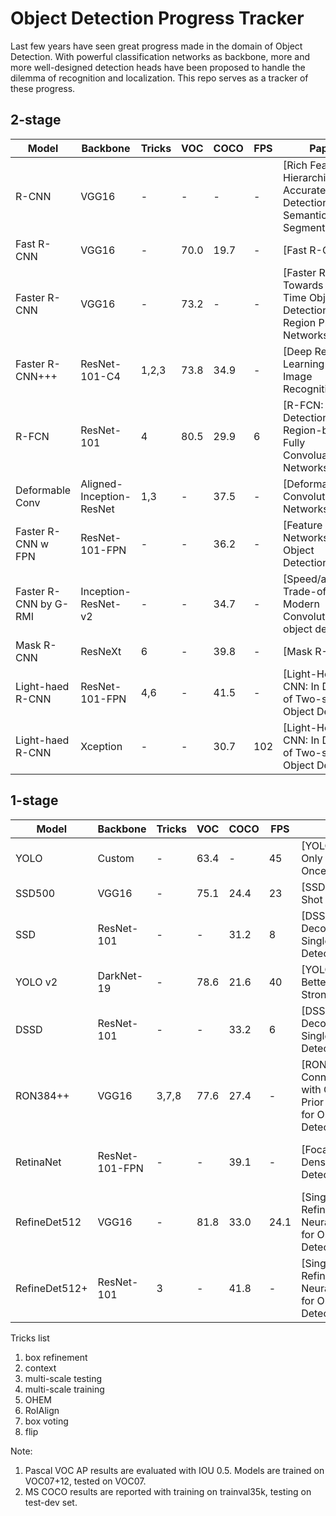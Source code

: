 # Object Detection Progress Tracker

Last few years have seen great progress made in the domain of Object Detection. With powerful classification networks as backbone, more and more well-designed detection heads have been proposed to handle the dilemma of recognition and localization. This repo serves as a tracker of these progress.

## 2-stage

Model    | Backbone  | Tricks| VOC| COCO| FPS | Paper  | Date   | Note
------------|-----------|-------|----|----|----|------------|------|------
R-CNN | VGG16 | - | - | - | -| [Rich Feature Hierarchies for Accurate Object Detection and Semantic Segmentation] | - | CVPR2014 Oral
Fast R-CNN | VGG16 | - | 70.0 | 19.7 | - | [Fast R-CNN] | 15.04 | CVPR2014 Oral
Faster R-CNN | VGG16 | - | 73.2 | - | - | [Faster R-CNN: Towards Real-Time Object Detection with Region Proposal Networks] | 15.06 | NIPS2015
Faster R-CNN+++ | ResNet-101-C4 | 1,2,3 | 73.8 | 34.9 | - | [Deep Residual Learning for Image Recognition] | 15.12 | CVPR2016 Best Paper
R-FCN | ResNet-101 | 4 | 80.5 | 29.9 | 6 | [R-FCN: Object Detection via Region-based Fully Convoluational Networks] | 16.05 | NIPS2016
Deformable Conv | Aligned-Inception-ResNet | 1,3 | - | 37.5 | - | [Deformable Convolutional Networks] | 17.03 | ICCV2017 Oral
Faster R-CNN w FPN | ResNet-101-FPN | - | - | 36.2 | - | [Feature Pyramid Networks for Object Detection] | 16.12 | CVPR2017 Poster
Faster R-CNN by G-RMI | Inception-ResNet-v2 | - | - | 34.7 | - | [Speed/accuracy Trade-offs for Modern Convolutional object detectors] | - | COCO206 winner
Mask R-CNN |  ResNeXt | 6 | - | 39.8 | - | [Mask R-CNN] | 17.03 | ICCV2017 Best Paper
Light-haed R-CNN | ResNet-101-FPN | 4,6 | - | 41.5 | - | [Light-Head R-CNN: In Defense of Two-stage Object Detector] | 17.11 | -
Light-haed R-CNN | Xception | - | - | 30.7 | 102 | [Light-Head R-CNN: In Defense of Two-stage Object Detector] | 17.11 | -


## 1-stage

Model    | Backbone  | Tricks| VOC| COCO| FPS | Paper  | Date   | Note
------------|-----------|-------|----|----|----|------------|------|------
YOLO | Custom | - | 63.4 | - | 45 | [YOLO: You Only Look Once] | - | CVPR2016 Oral
SSD500 | VGG16 | - | 75.1 | 24.4 | 23 | [SSD: Single Shot Detector] | 15.12 | ECCV2016 Oral
SSD | ResNet-101 | - | - | 31.2 | 8 | [DSSD: Deconvolutional Single Shot Detector] | 17.01 | -
YOLO v2 | DarkNet-19 | - | 78.6 | 21.6 | 40 | [YOLO9000: Better, Faster, Stronger] | - | CVPR2017
DSSD | ResNet-101 | - | - | 33.2 | 6 | [DSSD: Deconvolutional Single Shot Detector] | 17.01 | -
RON384++ | VGG16 | 3,7,8 | 77.6 | 27.4 | - | [RON: Reverse Connection with Objectness Prior Networks for Object Detection] | - | CVPR2017
RetinaNet | ResNet-101-FPN | - | - | 39.1 | - | [Focal Loss for Dense Object Detection] | 17.08 | ICCV2017 Best student paper
RefineDet512 | VGG16 | - | 81.8 | 33.0 | 24.1 | [Single-Shot Refinement Neural Network for Object Detection] | 17.11 | -
RefineDet512+ | ResNet-101 | 3 | - | 41.8 | - | [Single-Shot Refinement Neural Network for Object Detection] | 17.11 | -


Tricks list

1. box refinement
2. context
3. multi-scale testing
4. multi-scale training
5. OHEM
6. RoIAlign
7. box voting
8. flip

Note:

1. Pascal VOC AP results are evaluated with IOU 0.5. Models are trained on VOC07+12, tested on VOC07.
2. MS COCO results are reported with training on trainval35k, testing on test-dev set.
